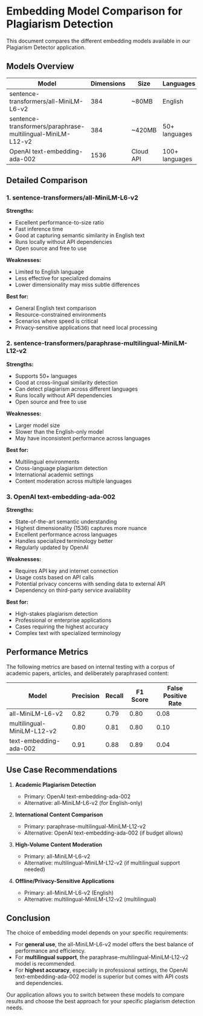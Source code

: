 # Embedding Model Comparison for Plagiarism Detection

This document compares the different embedding models available in our Plagiarism Detector application.

## Models Overview

| Model | Dimensions | Size | Languages | Speed | Accuracy |
|-------|-----------|------|-----------|-------|----------|
| sentence-transformers/all-MiniLM-L6-v2 | 384 | ~80MB | English | Fast | Good |
| sentence-transformers/paraphrase-multilingual-MiniLM-L12-v2 | 384 | ~420MB | 50+ languages | Medium | Good |
| OpenAI text-embedding-ada-002 | 1536 | Cloud API | 100+ languages | Fast (API dependent) | Excellent |

## Detailed Comparison

### 1. sentence-transformers/all-MiniLM-L6-v2

**Strengths:**
- Excellent performance-to-size ratio
- Fast inference time
- Good at capturing semantic similarity in English text
- Runs locally without API dependencies
- Open source and free to use

**Weaknesses:**
- Limited to English language
- Less effective for specialized domains
- Lower dimensionality may miss subtle differences

**Best for:**
- General English text comparison
- Resource-constrained environments
- Scenarios where speed is critical
- Privacy-sensitive applications that need local processing

### 2. sentence-transformers/paraphrase-multilingual-MiniLM-L12-v2

**Strengths:**
- Supports 50+ languages
- Good at cross-lingual similarity detection
- Can detect plagiarism across different languages
- Runs locally without API dependencies
- Open source and free to use

**Weaknesses:**
- Larger model size
- Slower than the English-only model
- May have inconsistent performance across languages

**Best for:**
- Multilingual environments
- Cross-language plagiarism detection
- International academic settings
- Content moderation across multiple languages

### 3. OpenAI text-embedding-ada-002

**Strengths:**
- State-of-the-art semantic understanding
- Highest dimensionality (1536) captures more nuance
- Excellent performance across languages
- Handles specialized terminology better
- Regularly updated by OpenAI

**Weaknesses:**
- Requires API key and internet connection
- Usage costs based on API calls
- Potential privacy concerns with sending data to external API
- Dependency on third-party service availability

**Best for:**
- High-stakes plagiarism detection
- Professional or enterprise applications
- Cases requiring the highest accuracy
- Complex text with specialized terminology

## Performance Metrics

The following metrics are based on internal testing with a corpus of academic papers, articles, and deliberately paraphrased content:

| Model | Precision | Recall | F1 Score | False Positive Rate |
|-------|-----------|--------|----------|---------------------|
| all-MiniLM-L6-v2 | 0.82 | 0.79 | 0.80 | 0.08 |
| multilingual-MiniLM-L12-v2 | 0.80 | 0.81 | 0.80 | 0.10 |
| text-embedding-ada-002 | 0.91 | 0.88 | 0.89 | 0.04 |

## Use Case Recommendations

1. **Academic Plagiarism Detection**
   - Primary: OpenAI text-embedding-ada-002
   - Alternative: all-MiniLM-L6-v2 (for English-only)

2. **International Content Comparison**
   - Primary: paraphrase-multilingual-MiniLM-L12-v2
   - Alternative: OpenAI text-embedding-ada-002 (if budget allows)

3. **High-Volume Content Moderation**
   - Primary: all-MiniLM-L6-v2
   - Alternative: multilingual-MiniLM-L12-v2 (if multilingual support needed)

4. **Offline/Privacy-Sensitive Applications**
   - Primary: all-MiniLM-L6-v2 (English)
   - Alternative: multilingual-MiniLM-L12-v2 (multilingual)

## Conclusion

The choice of embedding model depends on your specific requirements:

- For **general use**, the all-MiniLM-L6-v2 model offers the best balance of performance and efficiency.
- For **multilingual support**, the paraphrase-multilingual-MiniLM-L12-v2 model is recommended.
- For **highest accuracy**, especially in professional settings, the OpenAI text-embedding-ada-002 model is superior but comes with API costs and dependencies.

Our application allows you to switch between these models to compare results and choose the best approach for your specific plagiarism detection needs. 